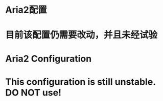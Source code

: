 # Aria2配置
# 目前该配置仍需要改动，并且未经试验

# Aria2 Configuration
# This configuration is still unstable.  DO NOT use!
